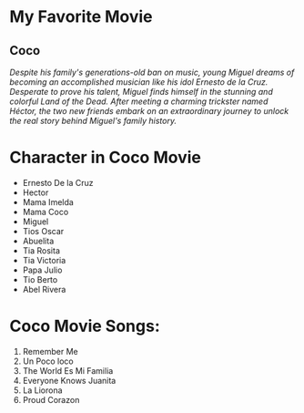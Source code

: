 # My Favorite Movie
## Coco

*Despite his family's generations-old ban on music, young Miguel dreams of becoming an accomplished musician like his idol Ernesto de la Cruz. 
Desperate to prove his talent, Miguel finds himself in the stunning and colorful Land of the Dead. 
After meeting a charming trickster named Héctor, the two new friends embark on an extraordinary journey 
to unlock the real story behind Miguel's family history.*


# Character in Coco Movie 

- Ernesto De la Cruz
- Hector
- Mama Imelda
- Mama Coco
- Miguel 
- Tios Oscar
- Abuelita
- Tia Rosita
- Tia Victoria
- Papa Julio
- Tio Berto
- Abel Rivera
  

# Coco Movie Songs:

1. Remember Me
2. Un Poco loco
3. The World Es Mi Familia
4. Everyone Knows Juanita
5. La Liorona
6. Proud Corazon

